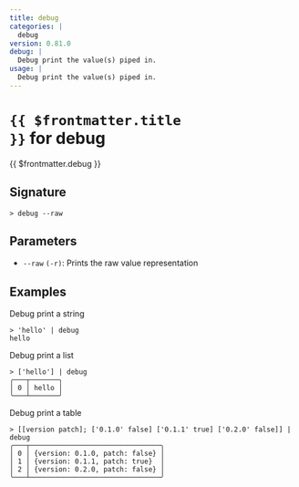 ```yaml
---
title: debug
categories: |
  debug
version: 0.81.0
debug: |
  Debug print the value(s) piped in.
usage: |
  Debug print the value(s) piped in.
---
```


# <code>{{ $frontmatter.title }}</code> for debug

<div class='command-title'>{{ $frontmatter.debug }}</div>

## Signature

```> debug --raw```

## Parameters

 -  `--raw` `(-r)`: Prints the raw value representation

## Examples

Debug print a string
```shell
> 'hello' | debug
hello
```

Debug print a list
```shell
> ['hello'] | debug
╭───┬───────╮
│ 0 │ hello │
╰───┴───────╯

```

Debug print a table
```shell
> [[version patch]; ['0.1.0' false] ['0.1.1' true] ['0.2.0' false]] | debug
╭───┬────────────────────────────────╮
│ 0 │ {version: 0.1.0, patch: false} │
│ 1 │ {version: 0.1.1, patch: true}  │
│ 2 │ {version: 0.2.0, patch: false} │
╰───┴────────────────────────────────╯

```
